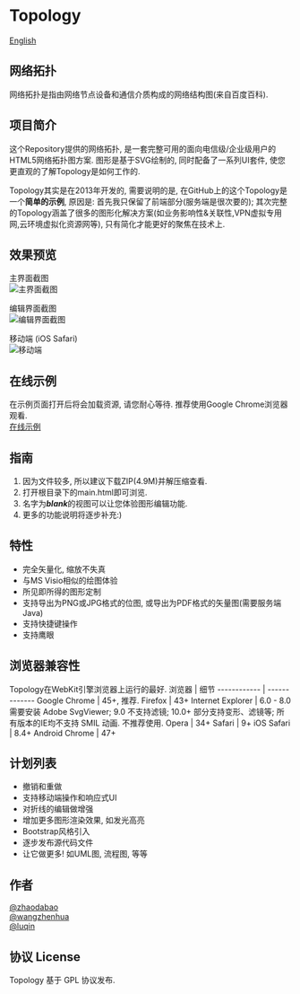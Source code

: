 # Topology

[English](./README.md)

## 网络拓扑
网络拓扑是指由网络节点设备和通信介质构成的网络结构图(来自百度百科).

## 项目简介
这个Repository提供的网络拓扑, 是一套完整可用的面向电信级/企业级用户的HTML5网络拓扑图方案. 图形是基于SVG绘制的, 同时配备了一系列UI套件, 使您更直观的了解Topology是如何工作的. 

Topology其实是在2013年开发的, 需要说明的是, 在GitHub上的这个Topology是一个**简单的示例**, 原因是: 首先我只保留了前端部分(服务端是很次要的); 其次完整的Topology涵盖了很多的图形化解决方案(如业务影响性&关联性,VPN虚拟专用网,云环境虚拟化资源网等), 只有简化才能更好的聚焦在技术上.

## 效果预览
主界面截图  
![主界面截图](./images/preview/preview1.png "主界面")  

编辑界面截图  
![编辑界面截图](./images/preview/preview2.png "编辑页面")  

移动端 (iOS Safari)  
![移动端](./images/preview/mobile.png "移动端 (iOS Safari)")

## 在线示例
在示例页面打开后将会加载资源, 请您耐心等待. 推荐使用Google Chrome浏览器观看.  
[在线示例](https://zhaodabao.github.io/topology/main.html?type=1)

## 指南
1. 因为文件较多, 所以建议下载ZIP(4.9M)并解压缩查看.
2. 打开根目录下的main.html即可浏览.
3. 名字为***blank***的视图可以让您体验图形编辑功能.
4. 更多的功能说明将逐步补充:)

## 特性
* 完全矢量化, 缩放不失真
* 与MS Visio相似的绘图体验
* 所见即所得的图形定制
* 支持导出为PNG或JPG格式的位图, 或导出为PDF格式的矢量图(需要服务端Java)
* 支持快捷键操作
* 支持鹰眼

## 浏览器兼容性
Topology在WebKit引擎浏览器上运行的最好.
浏览器 | 细节
------------ | -------------
Google Chrome | 45+, 推荐.
Firefox | 43+
Internet Explorer | 6.0 - 8.0 需要安装 Adobe SvgViewer; 9.0 不支持滤镜; 10.0+ 部分支持变形、滤镜等; 所有版本的IE均不支持 SMIL 动画. 不推荐使用.
Opera | 34+
Safari | 9+
iOS Safari | 8.4+
Android Chrome | 47+

## 计划列表
* 撤销和重做
* 支持移动端操作和响应式UI
* 对折线的编辑做增强
* 增加更多图形渲染效果, 如发光高亮
* Bootstrap风格引入
* 逐步发布源代码文件
* 让它做更多! 如UML图, 流程图, 等等

## 作者
[@zhaodabao](https://github.com/zhaodabao)  
[@wangzhenhua](https://github.com/wangzhenhua1020)  
[@luqin](https://github.com/luqin)

## 协议 License
Topology 基于 GPL 协议发布.
